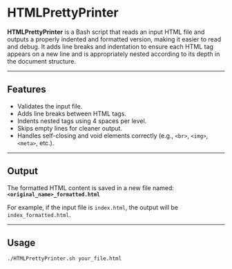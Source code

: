 # HTMLPrettyPrinter

**HTMLPrettyPrinter** is a Bash script that reads an input HTML file and outputs a properly indented and formatted version, making it easier to read and debug. It adds line breaks and indentation to ensure each HTML tag appears on a new line and is appropriately nested according to its depth in the document structure.

---

## Features

- Validates the input file.
- Adds line breaks between HTML tags.
- Indents nested tags using 4 spaces per level.
- Skips empty lines for cleaner output.
- Handles self-closing and void elements correctly (e.g., `<br>`, `<img>`, `<meta>`, etc.).

---

## Output

The formatted HTML content is saved in a new file named:  
**`<original_name>_formatted.html`**

For example, if the input file is `index.html`, the output will be `index_formatted.html`.

---

## Usage

```bash
./HTMLPrettyPrinter.sh your_file.html
